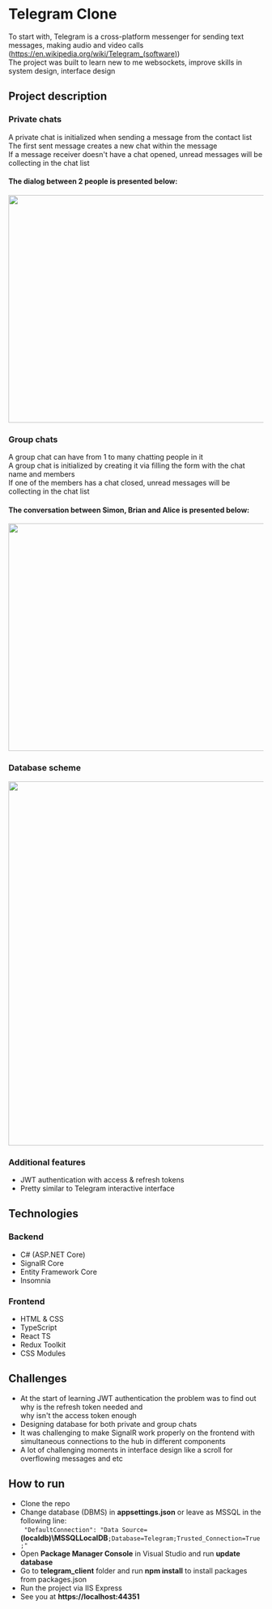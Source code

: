 # Telegram Clone 

To start with, 
Telegram is a cross-platform messenger for sending text messages, making audio and video calls <br>
(https://en.wikipedia.org/wiki/Telegram_(software)) <br>
The project was built to learn new to me websockets, improve skills in 
system design, interface design

## Project description
### Private chats
A private chat is initialized when sending a message from the contact list <br>
The first sent message creates a new chat within the message <br>
If a message receiver doesn't have a chat opened, unread messages will be collecting in the chat list <br>
#### The dialog between 2 people is presented below:
<p align="center">
  <img width="800" height="450" src="https://user-images.githubusercontent.com/73338488/210860186-200612d4-9eae-4634-8cea-fb4fa7c3a486.gif"/>
</p> 

### Group chats
A group chat can have from 1 to many chatting people in it <br>
A group chat is initialized by creating it via filling the form with the chat name and members <br>
If one of the members has a chat closed, unread messages will be collecting in the chat list <br>
#### The conversation between Simon, Brian and Alice is presented below:
<p align="center">
  <img width="800" height="450" src="https://user-images.githubusercontent.com/73338488/210863283-dcefb2c3-500e-4627-80a2-d394e6b2ac5f.gif"/>
</p>

### Database scheme
<p align="center">
  <img width="720" height="720" src="https://user-images.githubusercontent.com/73338488/211146315-fd004f9b-872c-4aae-9d79-e3334cb0e78c.jpg"/>
</p>

### Additional features
* JWT authentication with access & refresh tokens
* Pretty similar to Telegram interactive interface

## Technologies
### Backend
* C# (ASP.NET Core)
* SignalR Core
* Entity Framework Core
* Insomnia
### Frontend
* HTML & CSS
* TypeScript
* React TS
* Redux Toolkit
* CSS Modules

## Challenges
* At the start of learning JWT authentication the problem was to find out why is the refresh token needed and <br>
why isn't the access token enough
* Designing database for both private and group chats
* It was challenging to make SignalR work properly on the frontend with simultaneous connections to the hub in different components
* A lot of challenging moments in interface design like a scroll for overflowing messages and etc

## How to run
* Clone the repo
* Change database (DBMS) in <strong>appsettings.json</strong> or leave as MSSQL in the following line: <br>
`
"DefaultConnection": "Data Source=`<strong>(localdb)\\MSSQLLocalDB</strong>`;Database=Telegram;Trusted_Connection=True;"
`
* Open <strong>Package Manager Console</strong> in Visual Studio and run <strong>update database</strong> <br>
* Go to <strong>telegram_client</strong> folder and run <strong>npm install</strong> to install packages from packages.json
* Run the project via IIS Express
* See you at <strong>https://localhost:44351</strong>

